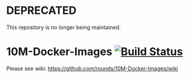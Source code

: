 # DEPRECATED

This repository is no longer being maintained.

# 10M-Docker-Images [![Build Status][travis image]][travis]

Please see wiki:
https://github.com/rounds/10M-Docker-Images/wiki


[travis image]: https://travis-ci.org/rounds/10M-Docker-Images.svg?branch=master
[travis]: https://travis-ci.org/rounds/10M-Docker-Images
